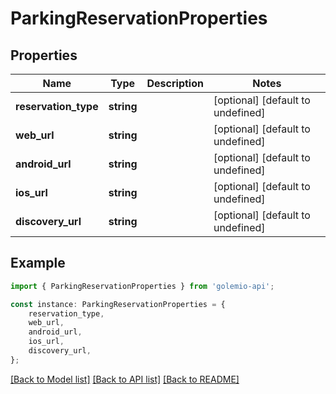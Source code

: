 # ParkingReservationProperties


## Properties

Name | Type | Description | Notes
------------ | ------------- | ------------- | -------------
**reservation_type** | **string** |  | [optional] [default to undefined]
**web_url** | **string** |  | [optional] [default to undefined]
**android_url** | **string** |  | [optional] [default to undefined]
**ios_url** | **string** |  | [optional] [default to undefined]
**discovery_url** | **string** |  | [optional] [default to undefined]

## Example

```typescript
import { ParkingReservationProperties } from 'golemio-api';

const instance: ParkingReservationProperties = {
    reservation_type,
    web_url,
    android_url,
    ios_url,
    discovery_url,
};
```

[[Back to Model list]](../README.md#documentation-for-models) [[Back to API list]](../README.md#documentation-for-api-endpoints) [[Back to README]](../README.md)
